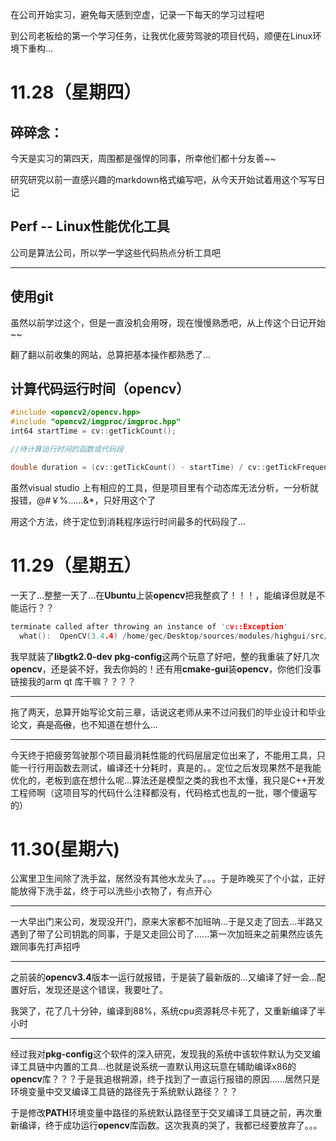 在公司开始实习，避免每天感到空虚，记录一下每天的学习过程吧

到公司老板给的第一个学习任务，让我优化疲劳驾驶的项目代码，顺便在Linux环境下重构...



# 11.28（星期四）

## 碎碎念：

今天是实习的第四天，周围都是强悍的同事，所幸他们都十分友善~~

研究研究以前一直感兴趣的markdown格式编写吧，从今天开始试着用这个写写日记



## Perf -- Linux性能优化工具

公司是算法公司，所以学一学这些代码热点分析工具吧

------



##  使用git

虽然以前学过这个，但是一直没机会用呀，现在慢慢熟悉吧，从上传这个日记开始~~

翻了翻以前收集的网站，总算把基本操作都熟悉了...

##  计算代码运行时间（opencv）

```c++
#include <opencv2/opencv.hpp>
#include "opencv2/imgproc/imgproc.hpp"
int64 startTime = cv::getTickCount();

//待计算运行时间的函数或代码段

double duration = (cv::getTickCount() - startTime) / cv::getTickFrequency();  //duration即为所计算运行时间
```

虽然visual studio 上有相应的工具，但是项目里有个动态库无法分析，一分析就报错，@#￥%……&*，只好用这个了

用这个方法，终于定位到消耗程序运行时间最多的代码段了...



# 11.29（星期五）

一天了...整整一天了...在**Ubuntu**上装**opencv**把我整疯了！！！，能编译但就是不能运行？？

```c
terminate called after throwing an instance of 'cv::Exception'
  what():  OpenCV(3.4.4) /home/gec/Desktop/sources/modules/highgui/src/window.cpp:698: error: (-2:Unspecified error) The function is not implemented. Rebuild the library with Windows, GTK+ 2.x or Carbon support. If you are on Ubuntu or Debian, install libgtk2.0-dev and pkg-config, then re-run cmake or configure script in function 'cvWaitKey'
```

我早就装了**libgtk2.0-dev  pkg-config**这两个玩意了好吧，整的我重装了好几次**opencv**，还是装不好，我去你妈的！还有用**cmake-gui**装**opencv**，你他们没事链接我的arm qt 库干嘛？？？？

------

拖了两天，总算开始写论文前三章，话说这老师从来不过问我们的毕业设计和毕业论文，~~真是高傲~~，也不知道在想什么...

------

今天终于把疲劳驾驶那个项目最消耗性能的代码层层定位出来了，不能用工具，只能一行行用函数去测试，编译还十分耗时，真是的。。定位之后发现果然不是我能优化的，老板到底在想什么呢...算法还是模型之类的我也不太懂，我只是C++开发工程师啊（这项目写的代码什么注释都没有，代码格式也乱的一批，哪个傻逼写的）



# 11.30(星期六)

公寓里卫生间除了洗手盆，居然没有其他水龙头了。。。于是昨晚买了个小盆，正好能放得下洗手盆，终于可以洗些小衣物了，有点开心

------

一大早出门来公司，发现没开门，原来大家都不加班呐...于是又走了回去...半路又遇到了带了公司钥匙的同事，于是又走回公司了......第一次加班来之前果然应该先跟同事先打声招呼

------

之前装的**opencv3.4**版本一运行就报错，于是装了最新版的...又编译了好一会...配置好后，发现还是这个错误，我要吐了。

我哭了，花了几十分钟，编译到88%，系统cpu资源耗尽卡死了，又重新编译了半小时

------

经过我对**pkg-config**这个软件的深入研究，发现我的系统中该软件默认为交叉编译工具链中内置的工具...也就是说系统一直默认用这玩意在辅助编译x86的**opencv**库？？？于是我追根朔源，终于找到了一直运行报错的原因......居然只是环境变量中交叉编译工具链的路径先于系统默认路径？？？

于是修改**PATH**环境变量中路径的系统默认路径至于交叉编译工具链之前，再次重新编译，终于成功运行**opencv**库函数。这次我真的哭了，我都已经要放弃了。。。